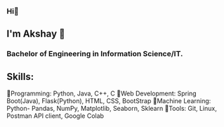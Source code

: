 ### Hi👋
## I'm Akshay 🧡

###  Bachelor of Engineering in Information Science/IT.

## Skills:  
💠Programming: Python, Java, C++, C
💠Web Development: Spring Boot(Java), Flask(Python), HTML, CSS, BootStrap
💠Machine Learning: Python- Pandas, NumPy, Matplotlib, Seaborn, Sklearn
💠Tools: Git, Linux, Postman API client, Google Colab

<!--
**AkshayKumarDhage/AkshayKumarDhage** is a ✨ _special_ ✨ repository because its `README.md` (this file) appears on your GitHub profile.

Here are some ideas to get you started:

- 🔭 I’m currently working on ...
- 🌱 I’m currently learning ...
- 👯 I’m looking to collaborate on ...
- 🤔 I’m looking for help with ...
- 💬 Ask me about ...
- 📫 How to reach me: ...
- 😄 Pronouns: ...
- ⚡ Fun fact: ...
-->
